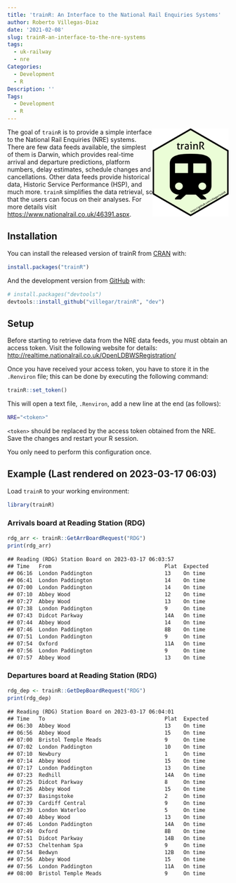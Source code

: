 ```yaml
---
title: 'trainR: An Interface to the National Rail Enquiries Systems'
author: Roberto Villegas-Diaz
date: '2021-02-08'
slug: trainR-an-interface-to-the-nre-systems
tags:
  - uk-railway
  - nre
Categories:
  - Development
  - R
Description: ''
Tags:
  - Development
  - R
---
```


<img src="https://raw.githubusercontent.com/villegar/trainR/main/inst/images/logo.png" alt="logo" align="right" height=200px/>

The goal of `trainR` is to provide a simple interface to the 
National Rail Enquiries (NRE) systems. There are few data feeds 
available, the simplest of them is Darwin, which provides real-time 
arrival and departure predictions, platform numbers, delay estimates, 
schedule changes and cancellations. Other data feeds provide historical 
data, Historic Service Performance (HSP), and much more. `trainR` 
simplifies the data retrieval, so that the users can focus on their 
analyses. For more details visit 
https://www.nationalrail.co.uk/46391.aspx.

## Installation

You can install the released version of trainR from [CRAN](https://CRAN.R-project.org) with:

``` r
install.packages("trainR")
```

And the development version from [GitHub](https://github.com/) with:

``` r
# install.packages("devtools")
devtools::install_github("villegar/trainR", "dev")
```

## Setup
Before starting to retrieve data from the NRE data feeds, you must obtain an access token. 
Visit the following website for details: http://realtime.nationalrail.co.uk/OpenLDBWSRegistration/

Once you have received your access token, you have to store it in the `.Renviron` file; this can be 
done by executing the following command:


```r
trainR::set_token()
```

This will open a text file, `.Renviron`, add a new line at the end (as follows):

```bash
NRE="<token>"
```

`<token>` should be replaced by the access token obtained from the NRE. Save the changes and restart 
your R session.

You only need to perform this configuration once.

## Example (Last rendered on 2023-03-17 06:03)

Load `trainR` to your working environment:

```r
library(trainR)
```

### Arrivals board at Reading Station (RDG)


```r
rdg_arr <- trainR::GetArrBoardRequest("RDG")
print(rdg_arr)
```

```
## Reading (RDG) Station Board on 2023-03-17 06:03:57
## Time   From                                    Plat  Expected
## 06:16  London Paddington                       13    On time
## 06:41  London Paddington                       14    On time
## 07:00  London Paddington                       14    On time
## 07:10  Abbey Wood                              12    On time
## 07:27  Abbey Wood                              13    On time
## 07:38  London Paddington                       9     On time
## 07:43  Didcot Parkway                          14A   On time
## 07:44  Abbey Wood                              14    On time
## 07:46  London Paddington                       8B    On time
## 07:51  London Paddington                       9     On time
## 07:54  Oxford                                  11A   On time
## 07:56  London Paddington                       9     On time
## 07:57  Abbey Wood                              13    On time
```

### Departures board at Reading Station (RDG)


```r
rdg_dep <- trainR::GetDepBoardRequest("RDG")
print(rdg_dep)
```

```
## Reading (RDG) Station Board on 2023-03-17 06:04:01
## Time   To                                      Plat  Expected
## 06:30  Abbey Wood                              13    On time
## 06:56  Abbey Wood                              15    On time
## 07:00  Bristol Temple Meads                    9     On time
## 07:02  London Paddington                       10    On time
## 07:10  Newbury                                 1     On time
## 07:14  Abbey Wood                              15    On time
## 07:17  London Paddington                       13    On time
## 07:23  Redhill                                 14A   On time
## 07:25  Didcot Parkway                          8     On time
## 07:26  Abbey Wood                              15    On time
## 07:37  Basingstoke                             2     On time
## 07:39  Cardiff Central                         9     On time
## 07:39  London Waterloo                         5     On time
## 07:40  Abbey Wood                              13    On time
## 07:46  London Paddington                       14A   On time
## 07:49  Oxford                                  8B    On time
## 07:51  Didcot Parkway                          14B   On time
## 07:53  Cheltenham Spa                          9     On time
## 07:54  Bedwyn                                  12B   On time
## 07:56  Abbey Wood                              15    On time
## 07:56  London Paddington                       11A   On time
## 08:00  Bristol Temple Meads                    9     On time
```
